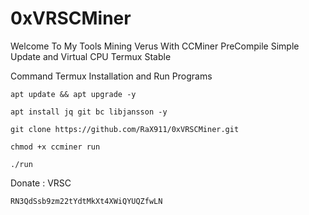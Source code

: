 # 0xVRSCMiner
Welcome To My Tools Mining Verus With CCMiner PreCompile Simple Update and Virtual CPU Termux Stable

Command Termux Installation and Run Programs
```
apt update && apt upgrade -y
```

```
apt install jq git bc libjansson -y
```

```
git clone https://github.com/RaX911/0xVRSCMiner.git
```

```
chmod +x ccminer run
```

```
./run
```

Donate :
VRSC 
```
RN3QdSsb9zm22tYdtMkXt4XWiQYUQZfwLN
```
